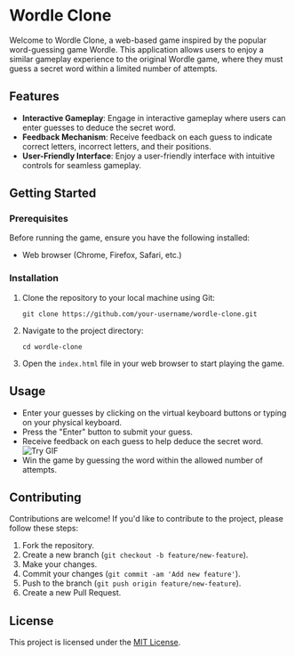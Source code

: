 # Wordle Clone

Welcome to Wordle Clone, a web-based game inspired by the popular word-guessing game Wordle. This application allows users to enjoy a similar gameplay experience to the original Wordle game, where they must guess a secret word within a limited number of attempts.

## Features

- **Interactive Gameplay**: Engage in interactive gameplay where users can enter guesses to deduce the secret word.
- **Feedback Mechanism**: Receive feedback on each guess to indicate correct letters, incorrect letters, and their positions.
- **User-Friendly Interface**: Enjoy a user-friendly interface with intuitive controls for seamless gameplay.

## Getting Started

### Prerequisites

Before running the game, ensure you have the following installed:

- Web browser (Chrome, Firefox, Safari, etc.)

### Installation

1. Clone the repository to your local machine using Git:

    `git clone https://github.com/your-username/wordle-clone.git`
  
2. Navigate to the project directory:

    `cd wordle-clone`

3. Open the `index.html` file in your web browser to start playing the game.

## Usage

- Enter your guesses by clicking on the virtual keyboard buttons or typing on your physical keyboard.
- Press the "Enter" button to submit your guess.
- Receive feedback on each guess to help deduce the secret word.
![Try GIF](frontend/gif/loginregpage.gif)
- Win the game by guessing the word within the allowed number of attempts.

## Contributing

Contributions are welcome! If you'd like to contribute to the project, please follow these steps:

1. Fork the repository.
2. Create a new branch (`git checkout -b feature/new-feature`).
3. Make your changes.
4. Commit your changes (`git commit -am 'Add new feature'`).
5. Push to the branch (`git push origin feature/new-feature`).
6. Create a new Pull Request.

## License

This project is licensed under the [MIT License](LICENSE).


